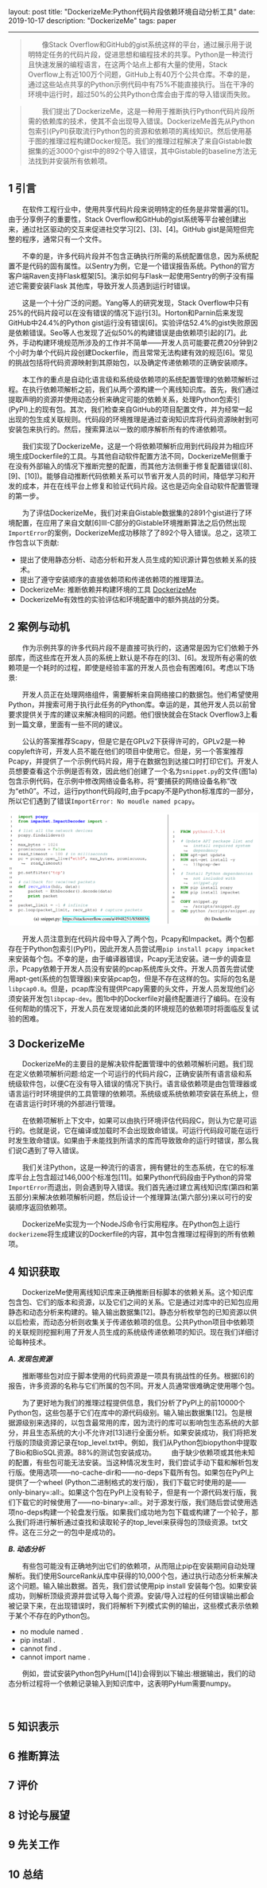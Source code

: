 layout: post
title: "DockerizeMe:Python代码片段依赖环境自动分析工具"
date: 2019-10-17 
description: "DockerizeMe"
tags: paper

---  

> &emsp;&emsp;像Stack Overflow和GitHub的gist系统这样的平台，通过展示用于说明特定任务的代码片段，促进思想和编程技术的共享。Python是一种流行且快速发展的编程语言，在这两个站点上都有大量的使用，Stack Overflow上有近100万个问题，GitHub上有40万个公共仓库。不幸的是，通过这些站点共享的Python示例代码中有75%不能直接执行。当在干净的环境中运行时，超过50%的公共Python仓库会由于库的导入错误而失败。

> &emsp;&emsp;我们提出了DockerizeMe，这是一种用于推断执行Python代码片段所需的依赖库的技术，使其不会出现导入错误。DockerizeMe首先从Python包索引(PyPI)获取流行Python包的资源和依赖项的离线知识。然后使用基于图的推理过程构建Docker规范。我们的推理过程解决了来自Gistable数据集的近3000个gist中的892个导入错误，其中Gistable的baseline方法无法找到并安装所有依赖项。

## 1 引言

&emsp;&emsp;在软件工程行业中，使用共享代码片段来说明特定的任务是非常普遍的[1]。由于分享例子的重要性，Stack Overflow和GitHub的gist系统等平台被创建出来，通过社区驱动的交互来促进社交学习[2]、[3]、[4]。GitHub gist是简短但完整的程序，通常只有一个文件。
 
&emsp;&emsp;不幸的是，许多代码片段并不包含正确执行所需的系统配置信息，因为系统配置不是代码的固有属性。以Sentry为例，它是一个错误报告系统。Python的官方客户端Raven支持Flask框架[5]。演示如何与Flask一起使用Sentry的例子没有描述它需要安装Flask 其他库，导致开发人员遇到运行时错误。

&emsp;&emsp;这是一个十分广泛的问题。Yang等人的研究发现，Stack Overflow中只有25%的代码片段可以在没有错误的情况下运行[3]。Horton和Parnin后来发现GitHub中24.4%的Python gist运行没有错误[6]。实验评估52.4%的gist失败原因是依赖错误。Seo等人也发现了近似50%的构建错误是由依赖项引起的[7]。此外，手动构建环境规范所涉及的工作并不简单——开发人员可能要花费20分钟到2个小时为单个代码片段创建Dockerfile，而且常常无法构建有效的规范[6]。常见的挑战包括将代码资源映射到其原始包，以及确定传递依赖项的正确安装顺序。

&emsp;&emsp;本工作的重点是自动化语言级和系统级依赖项的系统配置管理的依赖项解析过程。在执行依赖项解析之前，我们从两个源构建一个离线知识库。首先，我们通过提取声明的资源并使用动态分析来确定可能的依赖关系，处理Python包索引(PyPI)上的现有包。其次，我们检查来自GitHub的项目配置文件，并为经常一起出现的包生成关联规则。代码段的环境推理是通过查询知识库将代码资源映射到可安装包来执行的。然后，搜索算法以一致的顺序解析所有的传递依赖项。

&emsp;&emsp;我们实现了DockerizeMe，这是一个将依赖项解析应用到代码段并为相应环境生成Dockerfile的工具。与其他自动软件配置方法不同，DockerizeMe侧重于在没有外部输入的情况下推断完整的配置，而其他方法侧重于修复配置错误([8]、[9]、[10])。能够自动推断代码依赖关系可以节省开发人员的时间，降低学习和开发的成本，并在在线平台上修复和验证代码片段。这也是迈向全自动软件配置管理的第一步。

&emsp;&emsp;为了评估DockerizeMe，我们对来自Gistable数据集的2891个gist进行了环境配置，在应用了来自文献[6]III-C部分的Gistable环境推断算法之后仍然出现`ImportError`的案例，DockerizeMe成功移除了了892个导入错误。总之，这项工作包含以下贡献:
 * 提出了使用静态分析、动态分析和开发人员生成的知识源计算包依赖关系的技术。
 * 提出了遵守安装顺序的直接依赖项和传递依赖项的推理算法。
 * DockerizeMe: 推断依赖并构建环境的工具 [DockerizeMe](https://github.com/dockerizeme/dockerizeme)
 * DockerizeMe有效性的实验评估和环境配置中的额外挑战的分类。

## 2 案例与动机

&emsp;&emsp;作为示例共享的许多代码片段不是直接可执行的，这通常是因为它们依赖于外部库，而这些库在开发人员的系统上默认是不存在的[3]、[6]。发现所有必需的依赖项是一个耗时的过程，即使是经验丰富的开发人员也会有困难[6]。考虑以下场景:

&emsp;&emsp;开发人员正在处理网络组件，需要解析来自网络接口的数据包。他们希望使用Python，并搜索可用于执行此任务的Python库。幸运的是，其他开发人员以前曾要求提供关于库的建议来解决相同的问题。他们很快就会在Stack Overflow3上看到一篇文章，里面有一些不同的建议。

&emsp;&emsp;公认的答案推荐Scapy，但是它是在GPLv2下获得许可的，GPLv2是一种copyleft许可，开发人员不能在他们的项目中使用它。但是，另一个答案推荐Pcapy，并提供了一个示例代码片段，用于在数据包到达接口时打印它们。开发人员想要查看这个示例是否有效，因此他们创建了一个名为`snippet.py`的文件(图1a)包含示例代码，在示例中修改网络设备名称，将“要捕获的网络设备名称”改为“eth0”。不过，运行python代码段时,由于pcapy不是Python标准库的一部分，所以它们遇到了错误`ImportError: No moudle named pcapy`。

![Fig1](/images/posts/paper/DockerizeMe-fig1.png "Fig1 代码片段及对应的Dockerfile")

&emsp;&emsp;开发人员注意到在代码片段中导入了两个包，Pcapy和Impacket。两个包都存在于Python包索引(PyPI)，因此开发人员尝试用`pip install pcapy impacket`来安装每个包。不幸的是，由于编译器错误，Pcapy无法安装。进一步的调查显示，Pcapy依赖于开发人员没有安装的pcap系统库头文件。开发人员首先尝试使用apt-get(系统的包管理器)来安装pcap包，但是不存在这样的包。实际的包名是`libpcap0.8`。但是，pcap库没有提供Pcapy需要的头文件，开发人员发现他们必须安装开发包`libpcap-dev`。图1b中的Dockerfile对最终配置进行了编码。在没有任何帮助的情况下，开发人员在发现诸如此类的环境规范的依赖项时将面临反复试验的困难。

## 3 DockerizeMe

&emsp;&emsp;DockerizeMe的主要目的是解决软件配置管理中的依赖项解析问题。我们现在定义依赖项解析问题:给定一个可运行的代码片段C，正确安装所有语言级和系统级软件包，以便C在没有导入错误的情况下执行。语言级依赖项是由包管理器或语言运行时环境提供的工具管理的依赖项。系统级或系统依赖项安装在系统上，但在语言运行时环境的外部进行管理。

&emsp;&emsp;在依赖项解析上下文中，如果可以由执行环境评估代码段C，则认为它是可运行的。也就是说，它在编译或加载时不会出现致命错误。可运行代码段可能在运行时发生致命错误。如果由于未能找到所请求的库而导致致命的运行时错误，那么我们说C遇到了导入错误。

&emsp;&emsp;我们关注Python，这是一种流行的语言，拥有健壮的生态系统，在它的标准库平台上包含超过146,000个标准包[11]。如果Python代码段由于Python的异常`ImportError`而退出，则会遇到导入错误。我们首先通过建立离线知识库(第四和第五部分)来解决依赖项解析问题，然后设计一个推理算法(第六部分)来以可行的安装顺序返回依赖项。

&emsp;&emsp;DockerizeMe实现为一个NodeJS命令行实用程序。在Python包上运行`dockerizeme`将生成建议的Dockerfile的内容，其中包含推理过程得到的所有依赖项。

## 4 知识获取

&emsp;&emsp;DockerizeMe使用离线知识库来正确推断目标脚本的依赖关系。这个知识库包含包、它们的版本和资源，以及它们之间的关系。它是通过对库中的已知包应用静态和动态分析来构建的。输入输出数据集[12]。静态分析枚举包的已知资源以供以后检索，而动态分析则收集关于传递依赖项的信息。公共Python项目中依赖项的关联规则挖掘利用了开发人员生成的系统级传递依赖项的知识。现在我们详细讨论每种技术。

***A. 发现包资源***

&emsp;&emsp;推断哪些包对应于脚本使用的代码资源是一项具有挑战性的任务。根据[6]的报告，许多资源的名称与它们所属的包不同。开发人员通常很难确定使用哪个包。


&emsp;&emsp;为了更好地为我们的推理过程提供信息，我们分析了PyPI上的前10000个Python包，这些包基于它们在库中的源代码级别。输入输出数据集[12]。包是根据源级别来选择的，以包含最常用的库，因为流行的库可以影响包生态系统的大部分，并且生态系统的大小不允许对[13]进行全面分析。如果安装成功，我们将把发行版的顶级资源记录在top_level.txt中。例如，我们从Python包biopython中提取了Bio和BioSQL资源。88%的测试包安装成功。
&emsp;&emsp;由于缺少依赖项或其他未知的配置，有些包可能无法安装。当这种情况发生时，我们尝试手动下载和解析包发行版。使用选项——no-cache-dir和——no-deps下载所有包。如果包在PyPI上提供了一个wheel (Python二进制格式的发行版)，我们下载它时使用的是——only-binary=:all:。如果这个包在PyPI上没有轮子，但是有一个源代码发行版，我们下载它的时候使用了——no-binary=:all:。对于源发行版，我们随后尝试使用选项no-deps构建一个轮盘发行版。如果我们成功地为包下载或构建了一个轮子，那么我们将进行解析通过查找和读取轮子的top_level来获得包的顶级资源。txt文件。这在三分之一的包中是成功的。

***B. 动态分析***

&emsp;&emsp;有些包可能没有正确地列出它们的依赖项，从而阻止pip在安装期间自动处理解析。我们使用SourceRank从库中获得的10,000个包，通过执行动态分析来解决这个问题。输入输出数据。首先，我们尝试使用pip install <package>安装每个包。如果安装成功，则解析顶级资源并尝试导入每个资源。安装/导入过程的任何错误输出都会被记录下来，在出现错误时，我们将解析下列模式实例的输出，这些模式表示依赖于某个不存在的Python包。
 * no module named <name>.
 * pip install <name>.
 * cannot find <name>.
 * cannot import name <name>.

&emsp;&emsp;例如，尝试安装Python包PyHum([14])会得到以下输出:根据输出，我们的动态分析过程将一个依赖记录输入到知识库中，这表明PyHum需要numpy。

&emsp;&emsp;
&emsp;&emsp;
&emsp;&emsp;
&emsp;&emsp;
&emsp;&emsp;
&emsp;&emsp;

## 5 知识表示

## 6 推断算法

## 7 评价

## 8 讨论与展望

## 9 先关工作

## 10 总结

